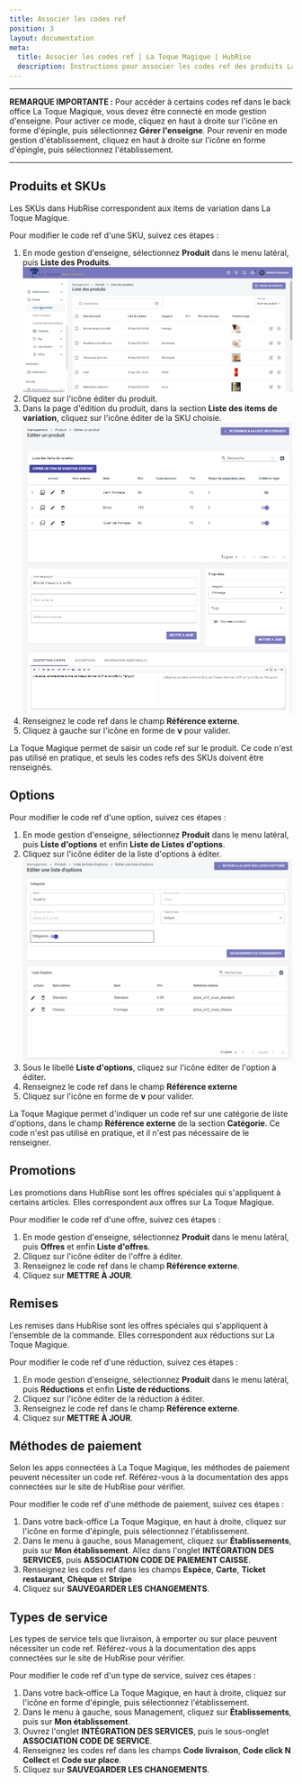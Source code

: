 ```yaml
---
title: Associer les codes ref
position: 3
layout: documentation
meta:
  title: Associer les codes ref | La Toque Magique | HubRise
  description: Instructions pour associer les codes ref des produits La Toque Magique avec d'autres applications connectées à HubRise pour la synchronisation des données.
---
```


---

**REMARQUE IMPORTANTE :** Pour accéder à certains codes ref dans le back office La Toque Magique, vous devez être connecté en mode gestion d'enseigne. Pour activer ce mode, cliquez en haut à droite sur l'icône en forme d'épingle, puis sélectionnez **Gérer l'enseigne**. Pour revenir en mode gestion d'établissement, cliquez en haut à droite sur l'icône en forme d'épingle, puis sélectionnez l'établissement.

---

## Produits et SKUs

Les SKUs dans HubRise correspondent aux items de variation dans La Toque Magique.

Pour modifier le code ref d'une SKU, suivez ces étapes :

1. En mode gestion d'enseigne, sélectionnez **Produit** dans le menu latéral, puis **Liste des Produits**.
   ![Associer les codes ref - Liste de produits](./images/006-list-products.png)
2. Cliquez sur l'icône éditer du produit.
3. Dans la page d'édition du produit, dans la section **Liste des items de variation**, cliquez sur l'icône éditer de la SKU choisie.
   ![Associer les codes ref - Éditer un produit](./images/007-edit-product.png)
4. Renseignez le code ref dans le champ **Référence externe**.
5. Cliquez à gauche sur l'icône en forme de **v** pour valider.

La Toque Magique permet de saisir un code ref sur le produit. Ce code n'est pas utilisé en pratique, et seuls les codes refs des SKUs doivent être renseignés.

## Options

Pour modifier le code ref d'une option, suivez ces étapes :

1. En mode gestion d'enseigne, sélectionnez **Produit** dans le menu latéral, puis **Liste d'options** et enfin **Liste de Listes d'options**.
2. Cliquez sur l'icône éditer de la liste d'options à éditer.
   ![Associer les codes ref - Éditer une option](./images/008-edit-option.png)
3. Sous le libellé **Liste d'options**, cliquez sur l'icône éditer de l'option à éditer.
4. Renseignez le code ref dans le champ **Référence externe**
5. Cliquez sur l'icône en forme de **v** pour valider.

La Toque Magique permet d'indiquer un code ref sur une catégorie de liste d'options, dans le champ **Référence externe** de la section **Catégorie**. Ce code n'est pas utilisé en pratique, et il n'est pas nécessaire de le renseigner.

## Promotions

Les promotions dans HubRise sont les offres spéciales qui s'appliquent à certains articles. Elles correspondent aux offres sur La Toque Magique.

Pour modifier le code ref d'une offre, suivez ces étapes :

1. En mode gestion d'enseigne, sélectionnez **Produit** dans le menu latéral, puis **Offres** et enfin **Liste d'offres**.
2. Cliquez sur l'icône éditer de l'offre à éditer.
3. Renseignez le code ref dans le champ **Référence externe**.
4. Cliquez sur **METTRE À JOUR**.

## Remises

Les remises dans HubRise sont les offres spéciales qui s'appliquent à l'ensemble de la commande. Elles correspondent aux réductions sur La Toque Magique.

Pour modifier le code ref d'une réduction, suivez ces étapes :

1. En mode gestion d'enseigne, sélectionnez **Produit** dans le menu latéral, puis **Réductions** et enfin **Liste de réductions**.
2. Cliquez sur l'icône éditer de la réduction à éditer.
3. Renseignez le code ref dans le champ **Référence externe**.
4. Cliquez sur **METTRE À JOUR**.

## Méthodes de paiement

Selon les apps connectées à La Toque Magique, les méthodes de paiement peuvent nécessiter un code ref. Référez-vous à la documentation des apps connectées sur le site de HubRise pour vérifier.

Pour modifier le code ref d'une méthode de paiement, suivez ces étapes :

1. Dans votre back-office La Toque Magique, en haut à droite, cliquez sur l'icône en forme d'épingle, puis sélectionnez l'établissement.
2. Dans le menu à gauche, sous Management, cliquez sur **Établissements**, puis sur **Mon établissement**. Allez dans l'onglet **INTÉGRATION DES SERVICES**, puis **ASSOCIATION CODE DE PAIEMENT CAISSE**.
3. Renseignez les codes ref dans les champs **Espèce**, **Carte**, **Ticket restaurant**, **Chèque** et **Stripe**
4. Cliquez sur **SAUVEGARDER LES CHANGEMENTS**.

## Types de service

Les types de service tels que livraison, à emporter ou sur place peuvent nécessiter un code ref. Référez-vous à la documentation des apps connectées sur le site de HubRise pour vérifier.

Pour modifier le code ref d'un type de service, suivez ces étapes :

1. Dans votre back-office La Toque Magique, en haut à droite, cliquez sur l'icône en forme d'épingle, puis sélectionnez l'établissement.
2. Dans le menu à gauche, sous Management, cliquez sur **Établissements**, puis sur **Mon établissement**.
3. Ouvrez l'onglet **INTÉGRATION DES SERVICES**, puis le sous-onglet **ASSOCIATION CODE DE SERVICE**.
4. Renseignez les codes ref dans les champs **Code livraison**, **Code click N Collect** et **Code sur place**.
5. Cliquez sur **SAUVEGARDER LES CHANGEMENTS**.
